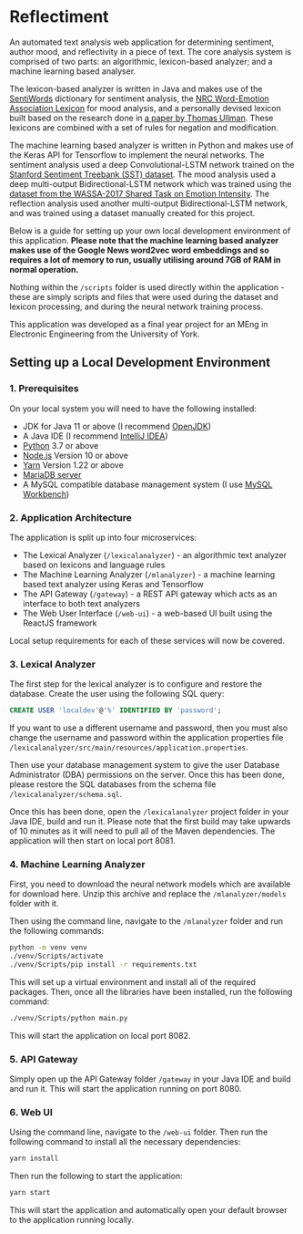 # Reflectiment
An automated text analysis web application for determining sentiment, author mood, and reflectivity in a piece of text. The core analysis system is comprised of two parts: an algorithmic, lexicon-based analyzer; and a machine learning based analyser.

The lexicon-based analyzer is written in Java and makes use of the <a href="https://hlt-nlp.fbk.eu/technologies/sentiwords">SentiWords</a> dictionary for sentiment analysis, the <a href="https://saifmohammad.com/WebPages/NRC-Emotion-Lexicon.htm">NRC Word-Emotion Association Lexicon</a> for mood analysis, and a personally devised lexicon built based on the research done in <a href="http://oro.open.ac.uk/48840/">a paper by Thomas Ullman</a>. These lexicons are combined with a set of rules for negation and modification.

The machine learning based analyzer is written in Python and makes use of the Keras API for Tensorflow to implement the neural networks. The sentiment analysis used a deep Convolutional-LSTM network trained on the <a href="https://nlp.stanford.edu/sentiment/">Stanford Sentiment Treebank (SST) dataset</a>. The mood analysis used a deep multi-output Bidirectional-LSTM network which was trained using the <a href="http://saifmohammad.com/WebPages/EmotionIntensity-SharedTask.html">dataset from the WASSA-2017 Shared Task on Emotion Intensity</a>. The reflection analysis used another multi-output Bidirectional-LSTM network, and was trained using a dataset manually created for this project.

Below is a guide for setting up your own local development environment of this application. <b>Please note that the machine learning based analyzer makes use of the Google News word2vec word embeddings and so requires a lot of memory to run, usually utilising around 7GB of RAM in normal operation.</b>

Nothing within the `/scripts` folder is used directly within the application - these are simply scripts and files that were used during the dataset and lexicon processing, and during the neural network training process.

This application was developed as a final year project for an MEng in Electronic Engineering from the University of York.

## Setting up a Local Development Environment

### 1. Prerequisites
On your local system you will need to have the following installed:

* JDK for Java 11 or above (I recommend <a href="https://openjdk.java.net/install/">OpenJDK</a>)
* A Java IDE (I recommend <a href="https://www.jetbrains.com/idea/">IntelliJ IDEA</a>)
* <a href="https://www.python.org/downloads/">Python</a> 3.7 or above
* <a href="https://nodejs.org/en/download/">Node.js</a> Version 10 or above
* <a href="https://classic.yarnpkg.com/en/docs/install/#windows-stable">Yarn</a> Version 1.22 or above
* <a href="https://mariadb.org/download/">MariaDB server</a>
* A MySQL compatible database management system (I use <a href="https://www.mysql.com/products/workbench/">MySQL Workbench</a>)

### 2. Application Architecture
The application is split up into four microservices:

* The Lexical Analyzer (`/lexicalanalyzer`) - an algorithmic text analyzer based on lexicons and language rules
* The Machine Learning Analyzer (`/mlanalyzer`) - a machine learning based text analyzer using Keras and Tensorflow
* The API Gateway (`/gateway`) - a REST API gateway which acts as an interface to both text analyzers
* The Web User Interface (`/web-ui`) - a web-based UI built using the ReactJS framework

Local setup requirements for each of these services will now be covered.

### 3. Lexical Analyzer
The first step for the lexical analyzer is to configure and restore the database. Create the user using the following SQL query:
```SQL
CREATE USER 'localdev'@'%' IDENTIFIED BY 'password';
```
If you want to use a different username and password, then you must also change the username and password within the application properties file `/lexicalanalyzer/src/main/resources/application.properties`.

Then use your database management system to give the user Database Administrator (DBA) permissions on the server. Once this has been done, please restore the SQL databases from the schema file `/lexicalanalyzer/schema.sql`.

Once this has been done, open the `/lexicalanalyzer` project folder in your Java IDE, build and run it. Please note that the first build may take upwards of 10 minutes as it will need to pull all of the Maven dependencies. The application will then start on local port 8081.

### 4. Machine Learning Analyzer

First, you need to download the neural network models which are available for download here. Unzip this archive and replace the `/mlanalyzer/models` folder with it.

Then using the command line, navigate to the `/mlanalyzer` folder and run the following commands:
```bash
python -m venv venv
./venv/Scripts/activate
./venv/Scripts/pip install -r requirements.txt
```
This will set up a virtual environment and install all of the required packages. Then, once all the libraries have been installed, run the following command:
```bash
./venv/Scripts/python main.py
```
This will start the application on local port 8082.

### 5. API Gateway
Simply open up the API Gateway folder `/gateway` in your Java IDE and build and run it. This will start the application running on port 8080.

### 6. Web UI
Using the command line, navigate to the `/web-ui` folder. Then run the following command to install all the necessary dependencies:
```bash
yarn install
```
Then run the following to start the application:
```bash
yarn start
```
This will start the application and automatically open your default browser to the application running locally. 
